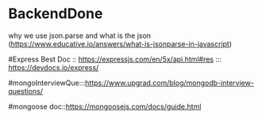 # BackendDone
why we use json.parse and what is the json (https://www.educative.io/answers/what-is-jsonparse-in-javascript)

#Express Best Doc :: https://expressjs.com/en/5x/api.html#res   :::   https://devdocs.io/express/

#mongoInterviewQue:::https://www.upgrad.com/blog/mongodb-interview-questions/

#mongoose doc::https://mongoosejs.com/docs/guide.html

